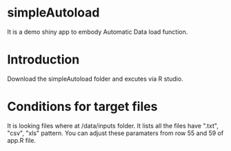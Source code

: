 # simpleAutoload
It is a demo shiny app to embody Automatic Data load function.

# Introduction
Download the simpleAutoload folder and excutes via R studio.

# Conditions for target files
It is looking files where at /data/inputs folder. It lists all the files have ".txt", "csv", "xls" pattern. You can adjust these paramaters from row 55 and 59 of app.R file.